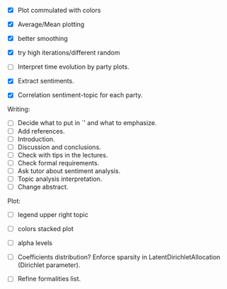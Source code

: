 -  [x] Plot commulated with colors
-  [x] Average/Mean plotting
-  [x] better smoothing
-  [x] try high iterations/different random
 - [ ] Interpret time evolution by party plots.

 - [x] Extract sentiments.
 - [x] Correlation sentiment-topic for each party.



Writing:
 - [ ] Decide what to put in `' and what to emphasize.
 - [ ] Add references.
 - [ ] Introduction.
 - [ ] Discussion and conclusions.
 - [ ] Check with tips in the lectures.
 - [ ] Check formal requirements.
 - [ ] Ask tutor about sentiment analysis.
 - [ ] Topic analysis interpretation.
 - [ ] Change abstract.

Plot:
 - [ ] legend upper right topic
 - [ ] colors stacked plot
 - [ ] alpha levels



 - [ ] Coefficients distribution? Enforce sparsity in LatentDirichletAllocation (Dirichlet parameter).
 - [ ] Refine formalities list.
